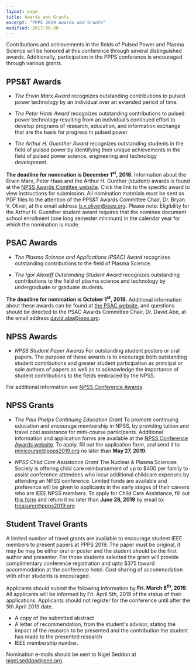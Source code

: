 ```yaml
---
layout: page
title: Awards and Grants
excerpt: "PPPS 2019 Awards and Grants"
modified: 2017-06-30
---
```


Contributions and achievements in the fields of Pulsed Power and Plasma Science will be honored at this conference through several distinguished awards. Additionally, participation in the PPPS conference is encouraged through various grants.

## PPS&T Awards

* _The Erwin Marx Award_ recognizes outstanding contributions to pulsed power technology by an individual over an extended period of time.

* _The Peter Haas Award_ recognizes outstanding contributions to pulsed power technology resulting from an individual’s continued effort to develop programs of research, education, and information exchange that are the basis for progress in pulsed power.

* _The Arthur H. Guenther Award_ recognizes outstanding students in the field of pulsed power by identifying their unique achievements in the field of pulsed power science, engineering and technology development. 

**The deadline for nomination is December 1<sup>st</sup>, 2018.**  Information about the Erwin Marx, Peter Haas and the Arthur H. Gunther (student) awards is found at the [NPSS Awards Comittee website](http://ieee-npss.org/awards/technical-committee-awards/). Click the link to the specific award to view instructions for submission.  All nomination materials must be sent as PDF files to the attention of the PPS&T Awards Committee Chair, Dr. Bryan V. Oliver, at the email address [b.v.oliver@ieee.org](mailto:b.v.oliver@ieee.org). Please note: Eligibility for the Arthur H. Guenther student award requires that the nominee document school enrollment (one long semester minimum) in the calendar year for which the nomination is made. 


## PSAC Awards

* _The Plasma Science and Applications (PSAC) Award_ recognizes outstanding contributions to the field of Plasma Science.

* _The Igor Alexeff Outstanding Student Award_ recognizes outstanding contributions to the field of plasma science and technology by undergraduate or graduate students.

**The deadline for nomination is October 1<sup>st</sup>, 2018.** Additional information about these awards can be found at [the PSAC website](http://ieee-npss.org/technical-committees/plasma-science-and-applications/), and questions should be directed to the PSAC Awards Committee Chair, Dr. David Abe, at the email address [david.abe@ieee.org](mailto:david.abe@ieee.org).

## NPSS Awards

* _NPSS Student Paper Awards_ For outstanding student posters or oral papers. The purpose of these awards is to encourage both outstanding student contributions and greater student participation as principal or sole authors of papers as well as to acknowledge the importance of student contributions to the fields embraced by the NPSS.

For additional information see [NPSS Conference Awards](http://ieee-npss.org/awards/conference-awards/).

## NPSS Grants

* <a name="phelps"></a>_The Paul Phelps Continuing Education Grant_ To promote continuing education and encourage membership in NPSS, by providing tuition and travel cost assistance for mini-course participants. Additional information and application forms are available at the [NPSS Conference Awards website](http://ieee-npss.org/awards/conference-awards/). To apply, fill out the application form, and send it to [minicourse@ppps2019.org](mailto:minicourse@ppps2019.org) no later than **May 27, 2019**.

* _NPSS Child Care Assistance Grant_ The Nuclear & Plasma Sciences Society is offering child care reimbursement of up to $400 per family to assist conference attendees who incur additional childcare expenses by attending an NPSS conference. Limited funds are available and preference will be given to applicants in the early stages of their careers who are IEEE NPSS members. To apply for Child Care Assistance, fill out [this form](/assets/PPPS2019_CCA_Application.docx) and return it no later than **June 28, 2019** by email to: [treasurer@ppps2019.org](mailto:treasurer@ppps2019.org)

## Student Travel Grants

A limited number of travel grants are available to encourage student IEEE members to present papers at PPPS 2019. The paper must be original, it may be may be either oral or poster and the student should be the first author and presenter. For those students selected the grant will provide complimentary conference registration and upto $375 toward accommodation at the conference hotel. Cost sharing of accommodation with other students is encouraged.

Applicants should submit the following information by **Fri. March 8<sup>th</sup>, 2019**.  All applicants will be informed by Fri. April 5th, 2019 of the status of their applications.  Applicants should not register for the conference until after the 5th April 2019 date.
* A copy of the submitted abstract
* A letter of recommendation, from the student's advisor, stating the impact of the research to be presented and the contribution the student has made to the presented research
* IEEE membership number.

Nomination e-mails should be sent to Nigel Seddon at [nigel.seddon@ieee.org](mailto:nigel.seddon@ieee.org).


